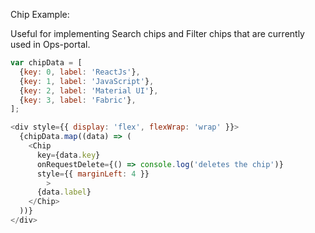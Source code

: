 Chip Example:

Useful for implementing Search chips and Filter chips that are currently used in Ops-portal.

```js
var chipData = [
  {key: 0, label: 'ReactJs'},
  {key: 1, label: 'JavaScript'},
  {key: 2, label: 'Material UI'},
  {key: 3, label: 'Fabric'},
];

<div style={{ display: 'flex', flexWrap: 'wrap' }}>
  {chipData.map((data) => (
    <Chip
      key={data.key}
      onRequestDelete={() => console.log('deletes the chip')}
      style={{ marginLeft: 4 }}
		>
      {data.label}
    </Chip>
  ))}
</div>
```
